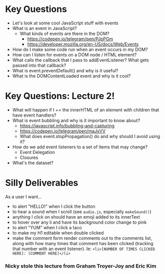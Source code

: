 # Key Questions
* Let's look at some cool JavaScript stuff with events
* What is an event in JavaScript?
  * What kinds of events are there in the DOM?
     * https://codepen.io/telegram/pen/PJpPGm
     * https://developer.mozilla.org/en-US/docs/Web/Events
* How do I make some code run when an event occurs in my DOM?
* How can I listen for events on a DOM node / HTML element?
* What calls the callback that I pass to addEventListener? What gets passed into that callback?
* What is event.preventDefault() and why is it useful?
* What is the DOMContentLoaded event and why is it cool?

# Key Questions: Lecture 2!
* What will happen if I += the innerHTML of an element with children that have event handlers?
* What is event bubbling and why is it important to know about?
  * https://javascript.info/bubbling-and-capturing
  * https://codepen.io/telegram/pen/maJxVV
  * What does event.stopPropagation() do and why should I avoid using it?
* How do we add event listeners to a set of items that may change?
  * Event Delegation
  * Closures
* What's the dataset?

# Silly Deliverables
As a user I want...

* to alert "HELLO!" when I click the button
* to hear a sound when I scroll (see `audio.js`, especially `makeSound()`)
* anything I click on should have an emoji added to its innerText
* to hover over any li and have its background color change to pink
* to alert "YUM" when I click a taco
* to make my H1 editable when double clicked
* make the comment form render comments out to the comments list, along with how many times that comment has been clicked (tracking that number with an event listener). Ie: `<li>[NUMBER OF TIMES CLICKED HERE]: [COMMENT HERE]</li>`

### Nicky stole this lecture from Graham Troyer-Joy and Eric Kim
